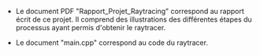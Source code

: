 - Le document PDF "Rapport_Projet_Raytracing" correspond au rapport écrit de ce projet. Il comprend des illustrations des différentes étapes du processus ayant permis d'obtenir le raytracer.

- Le document "main.cpp" correspond au code du raytracer.
